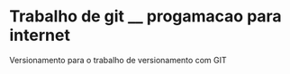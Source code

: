 # Trabalho de git __ progamacao para internet
Versionamento para o trabalho de versionamento com GIT
